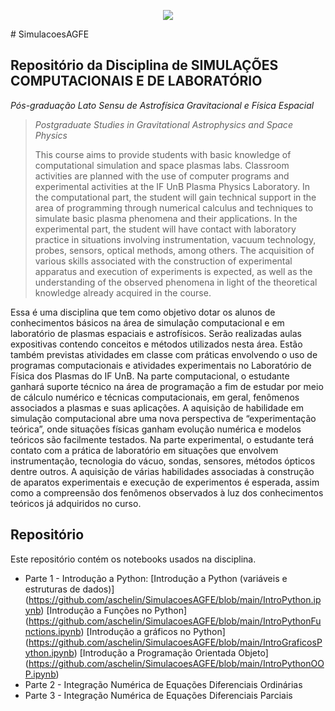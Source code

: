 <p align="center">
  <img src="Banners.png" >
</p>
# SimulacoesAGFE

## Repositório da Disciplina de **SIMULAÇÕES COMPUTACIONAIS E DE LABORATÓRIO** 
*Pós-graduação Lato Sensu de Astrofísica Gravitacional e Física Espacial*

> *Postgraduate Studies in Gravitational Astrophysics and Space Physics*
> 
> This course aims to provide students with basic knowledge of computational simulation and space plasmas labs. Classroom activities are planned with the use of computer programs and experimental activities at the IF UnB Plasma Physics Laboratory. In the computational part, the student will gain technical support in the area of programming through numerical calculus and techniques to simulate basic plasma phenomena and their applications. In the experimental part, the student will have contact with laboratory practice in situations involving instrumentation, vacuum technology, probes, sensors, optical methods, among others. The acquisition of various skills associated with the construction of experimental apparatus and execution of experiments is expected, as well as the understanding of the observed phenomena in light of the theoretical knowledge already acquired in the course.


Essa é uma disciplina que tem como objetivo dotar os alunos de conhecimentos básicos
na área de simulação computacional e em laboratório de plasmas espaciais e
astrofísicos. Serão realizadas aulas expositivas contendo conceitos e métodos utilizados
nesta área. Estão também previstas atividades em classe com práticas envolvendo o uso
de programas computacionais e atividades experimentais no Laboratório de Física dos
Plasmas do IF UnB.
Na parte computacional, o estudante ganhará suporte técnico na área de programação a
fim de estudar por meio de cálculo numérico e técnicas computacionais, em geral,
fenômenos associados a plasmas e suas aplicações. A aquisição de habilidade em
simulação computacional abre uma nova perspectiva de “experimentação teórica”, onde
situações físicas ganham evolução numérica e modelos teóricos são facilmente testados.
Na parte experimental, o estudante terá contato com a prática de laboratório em
situações que envolvem instrumentação, tecnologia do vácuo, sondas, sensores,
métodos ópticos dentre outros. A aquisição de várias habilidades associadas à
construção de aparatos experimentais e execução de experimentos é esperada, assim
como a compreensão dos fenômenos observados à luz dos conhecimentos teóricos já
adquiridos no curso.

## Repositório
Este repositório contém os notebooks usados na disciplina. 

* Parte 1 - Introdução a Python:
[Introdução a Python (variáveis e estruturas de dados)] (https://github.com/aschelin/SimulacoesAGFE/blob/main/IntroPython.ipynb)
[Introdução a Funções no Python] (https://github.com/aschelin/SimulacoesAGFE/blob/main/IntroPythonFunctions.ipynb)
[Introdução a gráficos no Python] (https://github.com/aschelin/SimulacoesAGFE/blob/main/IntroGraficosPython.ipynb)
[Introdução a Programação Orientada Objeto] (https://github.com/aschelin/SimulacoesAGFE/blob/main/IntroPythonOOP.ipynb)
* Parte 2 - Integração Numérica de Equações Diferenciais Ordinárias
* Parte 3 - Integração Numérica de Equações Diferenciais Parciais



